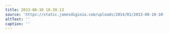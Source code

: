 ```yaml
---
title: 2013-08-10 10.30.13
source: 'https://static.jamesdigioia.com/uploads/2014/01/2013-08-10-10-30-13-scaled.jpg'
altText: ''
caption: ''
---
```


